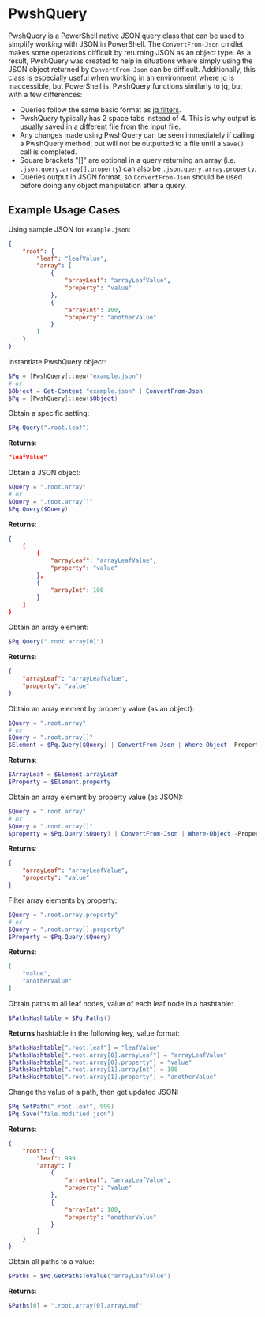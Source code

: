 # PwshQuery

PwshQuery is a PowerShell native JSON query class that can be used to simplify working with JSON in PowerShell. The `ConvertFrom-Json` cmdlet makes some operations difficult by returning JSON as an object type. As a result, PwshQuery was created to help in situations where simply using the JSON object returned by `ConvertFrom-Json` can be difficult. Additionally, this class is especially useful when working in an environment where jq is inaccessible, but PowerShell is. PwshQuery functions similarly to jq, but with a few differences:

- Queries follow the same basic format as [jq filters](https://stedolan.github.io/jq/manual/#Basicfilters).
- PwshQuery typically has 2 space tabs instead of 4. This is why output is usually saved in a different file from the input file.
- Any changes made using PwshQuery can be seen immediately if calling a PwshQuery method, but will not be outputted to a file until a `Save()` call is completed.
- Square brackets "[]" are optional in a query returning an array (i.e. `.json.query.array[].property`) can also be `.json.query.array.property`.
- Queries output in JSON format, so `ConvertFrom-Json` should be used before doing any object manipulation after a query.

## Example Usage Cases

Using sample JSON for `example.json`:

```json
{
    "root": {
        "leaf": "leafValue",
        "array": [
            {
                "arrayLeaf": "arrayLeafValue",
                "property": "value"
            },
            {
                "arrayInt": 100,
                "property": "anotherValue"
            }
        ]
    }
}
```

Instantiate PwshQuery object:

```PowerShell
$Pq = [PwshQuery]::new("example.json")
# or
$Object = Get-Content "example.json" | ConvertFrom-Json
$Pq = [PwshQuery]::new($Object)
```

Obtain a specific setting:

```PowerShell
$Pq.Query(".root.leaf")
```

**Returns**:

```json
"leafValue"
```

Obtain a JSON object:

```PowerShell
$Query = ".root.array"
# or
$Query = ".root.array[]"
$Pq.Query($Query)
```

**Returns**:

```json
{
    [
        {
            "arrayLeaf": "arrayLeafValue",
            "property": "value"
        },
        {
            "arrayInt": 100
        }
    ]
}
```

Obtain an array element:

```PowerShell
$Pq.Query(".root.array[0]")
```

**Returns**:

```json
{
    "arrayLeaf": "arrayLeafValue",
    "property": "value"
}
```

Obtain an array element by property value (as an object):

```PowerShell
$Query = ".root.array"
# or
$Query = ".root.array[]"
$Element = $Pq.Query($Query) | ConvertFrom-Json | Where-Object -Property property -EQ "value"
```

**Returns**:

```PowerShell
$ArrayLeaf = $Element.arrayLeaf
$Property = $Element.property
```

Obtain an array element by property value (as JSON):

```PowerShell
$Query = ".root.array"
# or
$Query = ".root.array[]"
$property = $Pq.Query($Query) | ConvertFrom-Json | Where-Object -Property property -EQ "value" | ConvertTo-Json -Depth 99
```

**Returns**:

```json
{
    "arrayLeaf": "arrayLeafValue",
    "property": "value"
}
```

Filter array elements by property:

```PowerShell
$Query = ".root.array.property"
# or
$Query = ".root.array[].property"
$Property = $Pq.Query($Query)
```

**Returns**:

```json
[
    "value",
    "anotherValue"
]
```

Obtain paths to all leaf nodes, value of each leaf node in a hashtable:

```PowerShell
$PathsHashtable = $Pq.Paths()
```

**Returns** hashtable in the following key, value format:

```PowerShell
$PathsHashtable[".root.leaf"] = "leafValue"
$PathsHashtable[".root.array[0].arrayLeaf"] = "arrayLeafValue"
$PathsHashtable[".root.array[0].property"] = "value"
$PathsHashtable[".root.array[1].arrayInt"] = 100
$PathsHashtable[".root.array[1].property"] = "anotherValue"
```

Change the value of a path, then get updated JSON:

```PowerShell
$Pq.SetPath(".root.leaf", 999)
$Pq.Save("file.modified.json")
```

**Returns**:

```json
{
    "root": {
        "leaf": 999,
        "array": [
            {
                "arrayLeaf": "arrayLeafValue",
                "property": "value"
            },
            {
                "arrayInt": 100,
                "property": "anotherValue"
            }
        ]
    }
}
```

Obtain all paths to a value:

```PowerShell
$Paths = $Pq.GetPathsToValue("arrayLeafValue")
```

**Returns**:

```PowerShell
$Paths[0] = ".root.array[0].arrayLeaf"
```
